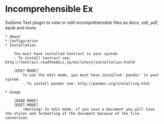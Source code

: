 # Incomprehensible Ex
Sublime Text plugin to view or edit incomprehensible files as docx, odt, pdf, epub and more.

    * About
    * Configuration
    * Installation

        You must have installed textract in your system
        - To install textract see: http://textract.readthedocs.io/en/latest/installation.html#

        [EDIT MODE]
            To use the edit mode, you must have installed 'pandoc' in your system.
            - To install pandoc see: http://pandoc.org/installing.html

    * Usage

        [READ MODE]
        [EDIT MODE]
            !Warning! In edit mode, if you save a document you will lose the styles and formatting of the document because of the file conversion.




